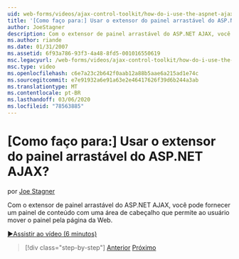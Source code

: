 ```yaml
---
uid: web-forms/videos/ajax-control-toolkit/how-do-i-use-the-aspnet-ajax-draggable-panel-extender
title: '[Como faço para:] Usar o extensor do painel arrastável do ASP.NET AJAX? | Microsoft Docs'
author: JoeStagner
description: Com o extensor de painel arrastável do ASP.NET AJAX, você pode fornecer um painel de conteúdo com uma área de cabeçalho que permite ao usuário mover o painel pela página da Web.
ms.author: riande
ms.date: 01/31/2007
ms.assetid: 6f93a786-93f3-4a48-8fd5-001016550619
msc.legacyurl: /web-forms/videos/ajax-control-toolkit/how-do-i-use-the-aspnet-ajax-draggable-panel-extender
msc.type: video
ms.openlocfilehash: c6e7a23c2b642f0aab12a88b5aae6a215ad1e74c
ms.sourcegitcommit: e7e91932a6e91a63e2e46417626f39d6b244a3ab
ms.translationtype: MT
ms.contentlocale: pt-BR
ms.lasthandoff: 03/06/2020
ms.locfileid: "78563885"
---
```

# <a name="how-do-i-use-the-aspnet-ajax-draggable-panel-extender"></a>[Como faço para:] Usar o extensor do painel arrastável do ASP.NET AJAX?

por [Joe Stagner](https://github.com/JoeStagner)

Com o extensor de painel arrastável do ASP.NET AJAX, você pode fornecer um painel de conteúdo com uma área de cabeçalho que permite ao usuário mover o painel pela página da Web.

[&#9654;Assistir ao vídeo (6 minutos)](https://channel9.msdn.com/Blogs/ASP-NET-Site-Videos/how-do-i-use-the-aspnet-ajax-draggable-panel-extender)

> [!div class="step-by-step"]
> [Anterior](how-do-i-use-the-aspnet-ajax-collapsable-panel-extender.md)
> [Próximo](how-do-i-use-the-aspnet-ajax-dynamicpopulate-extender.md)
